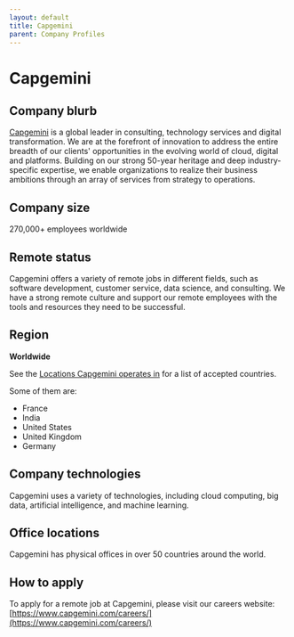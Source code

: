 ```yaml
---
layout: default
title: Capgemini
parent: Company Profiles
---
```


# Capgemini

## Company blurb

[Capgemini](https://www.capgemini.com/us-en/) is a global leader in consulting, technology services and digital transformation. We are at the forefront of innovation to address the entire breadth of our clients' opportunities in the evolving world of cloud, digital and platforms. Building on our strong 50-year heritage and deep industry-specific expertise, we enable organizations to realize their business ambitions through an array of services from strategy to operations.

## Company size

270,000+ employees worldwide

## Remote status

Capgemini offers a variety of remote jobs in different fields, such as software development, customer service, data science, and consulting. We have a strong remote culture and support our remote employees with the tools and resources they need to be successful.

## Region

**Worldwide**

See the [Locations Capgemini operates in](https://unstats.un.org/unsd/methodology/m49/) for a list of accepted countries.

Some of them are:

* France
* India
* United States
* United Kingdom
* Germany

## Company technologies

Capgemini uses a variety of technologies, including cloud computing, big data, artificial intelligence, and machine learning.

## Office locations

Capgemini has physical offices in over 50 countries around the world.

## How to apply

To apply for a remote job at Capgemini, please visit our careers website: [https://www.capgemini.com/careers/](https://www.capgemini.com/careers/)
